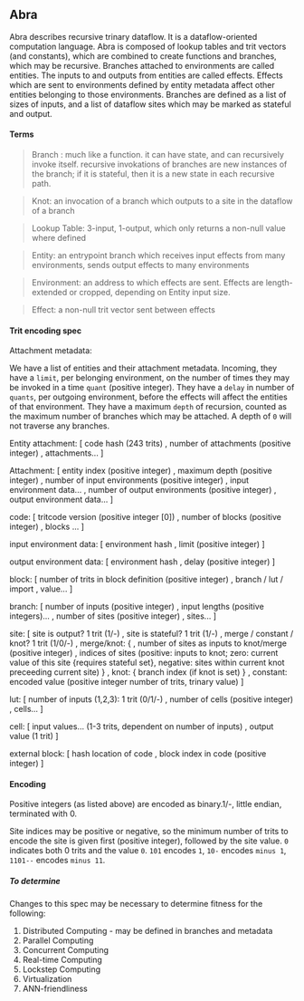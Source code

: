 ## Abra

Abra describes recursive trinary dataflow. It is a dataflow-oriented computation language.
Abra is composed of lookup tables and trit vectors (and constants), which are combined to create functions and branches, which may be recursive.
Branches attached to environments are called entities.
The inputs to and outputs from entities are called effects.
Effects which are sent to environments defined by entity metadata affect other entities belonging to those environments.
Branches are defined as a list of sizes of inputs, and a list of dataflow sites which may be marked as stateful and output.

#### Terms

> Branch : much like a function. it can have state, and can recursively invoke itself. 
recursive invokations of branches are new instances of the branch; if it is stateful, then it is a new state in each recursive path.

> Knot: an invocation of a branch which outputs to a site in the dataflow of a branch

> Lookup Table: 3-input, 1-output, which only returns a non-null value where defined

> Entity: an entrypoint branch which receives input effects from many environments, sends output effects to many environments

> Environment: an address to which effects are sent. Effects are length-extended or cropped, depending on Entity input size.

> Effect: a non-null trit vector sent between effects

#### Trit encoding spec

Attachment metadata:

We have a list of entities and their attachment metadata. Incoming, they have a `limit`, per belonging environment, on the number of times they may be invoked in a time `quant` (positive integer). They have a `delay` in number of `quants`, per outgoing environment, before the effects will affect the entities of that environment. They have a maximum `depth` of recursion, counted as the maximum number of branches which may be attached. A depth of `0` will not traverse any branches.

Entity attachment:
[ code hash (243 trits)
, number of attachments (positive integer)
, attachments...
]

Attachment:
[ entity index (positive integer)
, maximum depth (positive integer)
, number of input environments (positive integer)
, input environment data...
, number of output environments (positive integer)
, output environment data...
]

code:
[ tritcode version (positive integer [0])
, number of blocks (positive integer)
, blocks ...
]

input environment data:
[ environment hash
, limit (positive integer)
]

output environment data:
[ environment hash
, delay (positive integer)
]


block:
[ number of trits in block definition (positive integer)
, branch / lut / import
, value...
]

branch:
[ number of inputs (positive integer)
, input lengths (positive integers)...
, number of sites (positive integer)
, sites...
]

site:
[ site is output? 1 trit (1/-)
, site is stateful? 1 trit (1/-)
, merge / constant / knot? 1 trit (1/0/-)
, merge/knot: {
  , number of sites as inputs to knot/merge (positive integer)
  , indices of sites (positive: inputs to knot; zero: current value of this site {requires stateful set}, negative: sites within current knot preceeding current site)
  }
, knot: { branch index (if knot is set) }
, constant: encoded value (positive integer number of trits, trinary value)
]

lut:
[ number of inputs (1,2,3): 1 trit (0/1/-)
, number of cells (positive integer)
, cells...
]

cell:
[ input values... (1-3 trits, dependent on number of inputs)
, output value (1 trit)
]

external block:
[ hash location of code
, block index in code (positive integer)
]


#### Encoding
Positive integers (as listed above) are encoded as binary.1/-, little endian, terminated with 0.

Site indices may be positive or negative, so the minimum number of trits to encode the site is given first (positive integer), followed by the site value. `0` indicates both 0 trits and the value `0`. `101` encodes `1`, `10-` encodes `minus 1`, `1101--` encodes `minus 11`.

##### To determine
Changes to this spec may be necessary to determine fitness for the following:

1. Distributed Computing - may be defined in branches and metadata
2. Parallel Computing
3. Concurrent Computing
4. Real-time Computing
5. Lockstep Computing
6. Virtualization
7. ANN-friendliness
